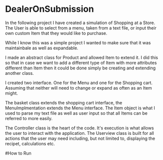 # DealerOnSubmission

In the following project I have created a simulation of Shopping at a Store. 
The User is able to select from a menu, taken from a text file, or input their own custom Item that they would like to purchase. 

While I know this was a simple project I wanted to make sure that it was maintainbale as well as expandable. 

I made an abstract class for Product and allowed Item to extend it. I did this so that in case we want to add 
a different type of Item with more attributes different than Item then it could be done simply be creating and 
extending another class. 

I created two interface. One for the Menu and one for the Shopping cart. Assuming that 
neither will need to change or expand as often as an Item might. 

The basket class extends the shopping cart interface, the MenuImplmentation extends the Menu interface. The Item object 
is what I used to parse my text file as well as user input so that all Items can be referred to more easily. 

The Controller class is the heart of the code. It's execution is what allows the user to interact with the application. 
The Userview class is built for all actions that the user may need including, but not limited to, displaying the recipet, calculations etc.  


#How to Run 
